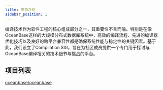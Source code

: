 ```yaml
---
title: 项目介绍
sidebar_position: 1
---
```


编译技术作为软件工程的核心组成部分之一，其重要性不言而喻。特别是在像OceanBase这样的大规模分布式数据库系统中，高效的编译流程、先进的编译器优化技巧以及良好的跨平台兼容性都是确保系统性能与稳定性的关键因素。基于此，我们设立了Compilation SIG，旨在为社区成员提供一个专门用于探讨与OceanBase编译相关的技术细节与挑战的平台。

## 项目列表
[oceanbase/oceanbase](https://github.com/oceanbase/oceanbase)